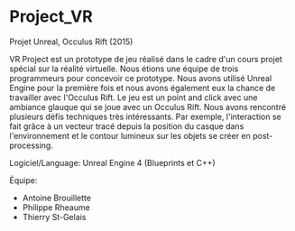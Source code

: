 # Project_VR
Projet Unreal, Occulus Rift (2015)

VR Project est un prototype de jeu réalisé dans le cadre d'un cours projet spécial sur la réalité virtuelle. Nous étions une équipe de trois programmeurs pour concevoir ce prototype. Nous avons utilisé Unreal Engine pour la première fois et nous avons également eux la chance de travailler avec l'Occulus Rift. Le jeu est un point and click avec une ambiance glauque qui se joue avec un Occulus Rift. Nous avons rencontré plusieurs défis techniques très intéressants. Par exemple, l'interaction se fait grâce à un vecteur tracé depuis la position du casque dans l'environnement et le contour lumineux sur les objets se créer en post-processing.

Logiciel/Language: Unreal Engine 4 (Blueprints et C++)

Équipe:
* Antoine Brouillette
* Philippe Rheaume
* Thierry St-Gelais
